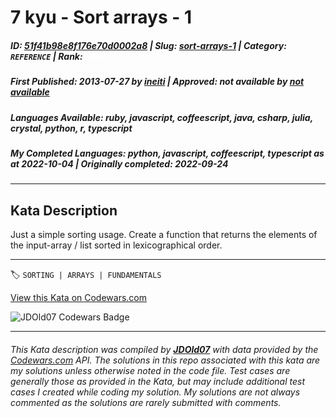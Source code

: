 # 7 kyu - Sort arrays - 1

##### **ID**: [51f41b98e8f176e70d0002a8](https://www.codewars.com/kata/51f41b98e8f176e70d0002a8) | **Slug**: [sort-arrays-1](https://www.codewars.com/kata/51f41b98e8f176e70d0002a8) | **Category**: `REFERENCE` | **Rank**: <span style="color:white">7 kyu</span>

##### **First Published**: 2013-07-27 ***by*** [ineiti](https://www.codewars.com/users/ineiti) | **Approved**: *not available* ***by*** [*not available*](*https://www.codewars.com*)

##### **Languages Available**: ruby, javascript, coffeescript, java, csharp, julia, crystal, python, r, typescript

##### **My Completed Languages**: python, javascript, coffeescript, typescript ***as at*** 2022-10-04 | **Originally completed**: 2022-09-24

---

## Kata Description


Just a simple sorting usage. Create a function that returns the elements of the input-array / list sorted in lexicographical order.

---


🏷 `SORTING | ARRAYS | FUNDAMENTALS`


[View this Kata on Codewars.com](https://www.codewars.com/kata/51f41b98e8f176e70d0002a8)

![](https://www.codewars.com/users/jdold07/badges/large "JDOld07 Codewars Badge")

---

###### *This Kata description was compiled by [**JDOld07**](https://tpstech.dev) with data provided by the [Codewars.com](https://www.codewars.com) API.  The solutions in this repo associated with this kata are my solutions unless otherwise noted in the code file.  Test cases are generally those as provided in the Kata, but may include additional test cases I created while coding my solution.  My solutions are not always commented as the solutions are rarely submitted with comments.*
